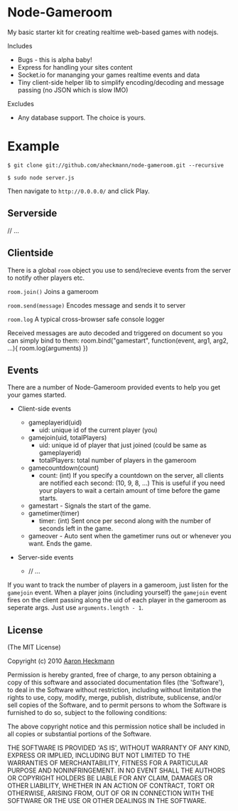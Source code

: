 # Node-Gameroom
My basic starter kit for creating realtime web-based games with nodejs.

  Includes

  - Bugs - this is alpha baby!
  - Express for handling your sites content
  - Socket.io for mananging your games realtime events and data
  - Tiny client-side helper lib to simplify encoding/decoding and message passing (no JSON which is slow IMO)

  Excludes

  - Any database support. The choice is yours.

# Example
`$ git clone git://github.com/aheckmann/node-gameroom.git --recursive`

`$ sudo node server.js` 

Then navigate to `http://0.0.0.0/` and click Play.

## Serverside
// ...


## Clientside

There is a global `room` object you use to send/recieve events from the server
to notify other players etc.

`room.join()` Joins a gameroom

`room.send(message)` Encodes message and sends it to server 

`room.log` A typical cross-browser safe console logger

Received messages are auto decoded and triggered on document so you can simply bind to them: 
    room.bind("gamestart", function(event, arg1, arg2, ...){
      room.log(arguments)
    })


## Events

There are a number of Node-Gameroom provided events to help you get your games started.

  - Client-side events
    - gameplayerid(uid) 
      - uid: unique id of the current player (you)
    - gamejoin(uid, totalPlayers)
      - uid: unique id of player that just joined (could be same as gameplayerid)
      - totalPlayers: total number of players in the gameroom
    - gamecountdown(count)
      - count: (int) If you specify a countdown on the server, all clients are notified each second: (10, 9, 8, ...) This is useful if you need your players to wait a certain amount of time before the game starts.
    - gamestart - Signals the start of the game.
    - gametimer(timer)
      - timer: (int) Sent once per second along with the number of seconds left in the game.
    - gameover - Auto sent when the gametimer runs out or whenever you want. Ends the game.

  - Server-side events
    - // ...


If you want to track the number of players in a gameroom, just listen for the `gamejoin` event. When a player joins (including yourself) the `gamejoin` event fires on the client passing along the uid of each player in the gameroom as seperate args. Just use `arguments.length - 1`.

## License 

(The MIT License)

Copyright (c) 2010 [Aaron Heckmann](aaron.heckmann+github@gmail.com)

Permission is hereby granted, free of charge, to any person obtaining
a copy of this software and associated documentation files (the
'Software'), to deal in the Software without restriction, including
without limitation the rights to use, copy, modify, merge, publish,
distribute, sublicense, and/or sell copies of the Software, and to
permit persons to whom the Software is furnished to do so, subject to
the following conditions:

The above copyright notice and this permission notice shall be
included in all copies or substantial portions of the Software.

THE SOFTWARE IS PROVIDED 'AS IS', WITHOUT WARRANTY OF ANY KIND,
EXPRESS OR IMPLIED, INCLUDING BUT NOT LIMITED TO THE WARRANTIES OF
MERCHANTABILITY, FITNESS FOR A PARTICULAR PURPOSE AND NONINFRINGEMENT.
IN NO EVENT SHALL THE AUTHORS OR COPYRIGHT HOLDERS BE LIABLE FOR ANY
CLAIM, DAMAGES OR OTHER LIABILITY, WHETHER IN AN ACTION OF CONTRACT,
TORT OR OTHERWISE, ARISING FROM, OUT OF OR IN CONNECTION WITH THE
SOFTWARE OR THE USE OR OTHER DEALINGS IN THE SOFTWARE.
